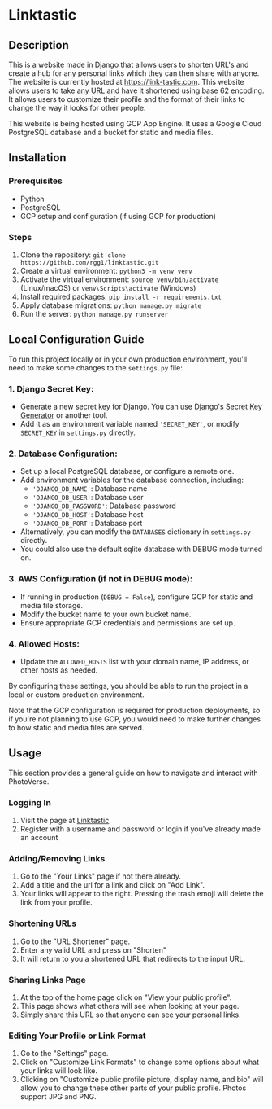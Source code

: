 # Linktastic

## Description

This is a website made in Django that allows users to shorten URL's and create a hub for any
personal links which they can then share with anyone. The website is currently hosted at https://link-tastic.com.
This website allows users to take any URL and have it shortened using base 62 encoding. It allows users
to customize their profile and the format of their links to change the way it looks for other people. 

This website is being hosted using GCP App Engine. It uses a Google Cloud PostgreSQL database and a bucket for
static and media files.

## Installation

### Prerequisites
- Python
- PostgreSQL
- GCP setup and configuration (if using GCP for production)

### Steps
1. Clone the repository: `git clone https://github.com/rgg1/linktastic.git`
2. Create a virtual environment: `python3 -m venv venv`
3. Activate the virtual environment: `source venv/bin/activate` (Linux/macOS) or `venv\Scripts\activate` (Windows)
4. Install required packages: `pip install -r requirements.txt`
5. Apply database migrations: `python manage.py migrate`
6. Run the server: `python manage.py runserver`

## Local Configuration Guide

To run this project locally or in your own production environment, you'll need to make some changes to the `settings.py` file:

### 1. **Django Secret Key**:
   - Generate a new secret key for Django. You can use [Django's Secret Key Generator](https://djecrety.ir/) or another tool.
   - Add it as an environment variable named `'SECRET_KEY'`, or modify `SECRET_KEY` in `settings.py` directly.

### 2. **Database Configuration**:
   - Set up a local PostgreSQL database, or configure a remote one.
   - Add environment variables for the database connection, including:
      - `'DJANGO_DB_NAME'`: Database name
      - `'DJANGO_DB_USER'`: Database user
      - `'DJANGO_DB_PASSWORD'`: Database password
      - `'DJANGO_DB_HOST'`: Database host
      - `'DJANGO_DB_PORT'`: Database port
   - Alternatively, you can modify the `DATABASES` dictionary in `settings.py` directly.
   - You could also use the default sqlite database with DEBUG mode turned on.

### 3. **AWS Configuration (if not in DEBUG mode)**:
   - If running in production (`DEBUG = False`), configure GCP for static and media file storage.
   - Modify the bucket name to your own bucket name.
   - Ensure appropriate GCP credentials and permissions are set up.

### 4. **Allowed Hosts**:
   - Update the `ALLOWED_HOSTS` list with your domain name, IP address, or other hosts as needed.

By configuring these settings, you should be able to run the project in a local or custom production environment.

Note that the GCP configuration is required for production deployments, so if you're not planning to use GCP, you would need to make further changes to how static and media files are served.

## Usage

This section provides a general guide on how to navigate and interact with PhotoVerse.

### Logging In
1. Visit the page at [Linktastic](https://link-tastic.com).
2. Register with a username and password or login if you've already made an account

### Adding/Removing Links
1. Go to the "Your Links" page if not there already.
2. Add a title and the url for a link and click on "Add Link".
3. Your links will appear to the right. Pressing the trash emoji will delete the link from your profile.

### Shortening URLs
1. Go to the "URL Shortener" page.
2. Enter any valid URL and press on "Shorten"
3. It will return to you a shortened URL that redirects to the input URL.

### Sharing Links Page
1. At the top of the home page click on "View your public profile".
2. This page shows what others will see when looking at your page. 
3. Simply share this URL so that anyone can see your personal links.

### Editing Your Profile or Link Format
1. Go to the "Settings" page.
2. Click on "Customize Link Formats" to change some options about what your links will look like.
3. Clicking on "Customize public profile picture, display name, and bio" will allow you to change these
other parts of your public profile. Photos support JPG and PNG.